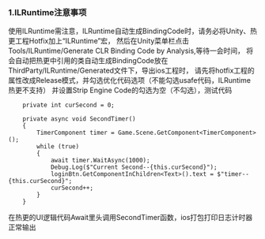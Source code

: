 ### 1.ILRuntime注意事项 
使用ILRuntime需注意，ILRuntime自动生成BindingCode时，请务必将Unity、热更工程Hotfix加上“ILRuntime”宏，
然后在Unity菜单栏点击Tools/ILRuntime/Generate CLR Binding Code by Analysis,等待一会时间，
将会自动把热更中引用的类自动生成BindingCode放在ThirdParty/ILRuntime/Generated文件下，导出ios工程时，
请先将hotfix工程的属性改成Release模式，并勾选优化代码选项（不能勾选usafe代码，ILRuntime热更不支持）
并设置Strip Engine Code的勾选为空（不勾选），测试代码


	    private int curSecond = 0;

	    private async void SecondTimer()
	    {
	        TimerComponent timer = Game.Scene.GetComponent<TimerComponent>();
	        while (true)
	        {
	            await timer.WaitAsync(1000);
	            Debug.Log($"Current Second--{this.curSecond}");
	            loginBtn.GetComponentInChildren<Text>().text = $"timer--{this.curSecond}";
                curSecond++;
            }
	    }
		
在热更的UI逻辑代码Await里头调用SecondTimer函数，ios打包打印日志计时器正常输出